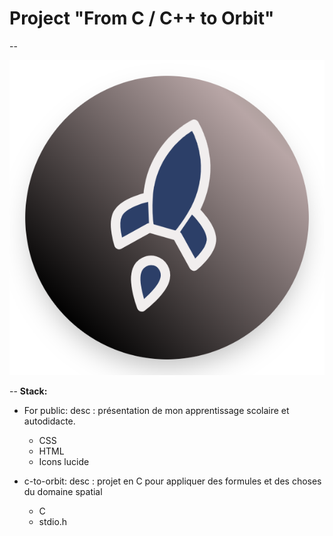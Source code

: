 # Project "From C / C++ to Orbit"
--

![logo](public/assets/imgs/logo-icon.png)

--
**Stack:**

- For public:
  desc :  présentation de mon apprentissage scolaire et autodidacte.

  - CSS
  - HTML
  - Icons lucide

- c-to-orbit:
  desc : projet en C pour appliquer des formules et des choses du domaine spatial 
  - C
  - stdio.h
